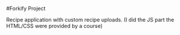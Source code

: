 #Forkify Project

Recipe application with custom recipe uploads.
(I did the JS part the HTML/CSS were provided by a course)
